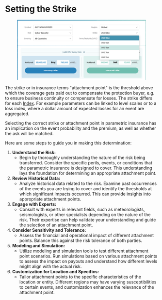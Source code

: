 # Setting the Strike

<figure><img src="../.gitbook/assets/image.png" alt=""><figcaption></figcaption></figure>

The strike or in insurance terms "attachment point" is the threshold above which the coverage gets paid out to compensate the protection buyer, e.g. to ensure business continuity or compensate for losses. The strike differs for each [Index](../how-does-risk-transfer-work/risk-types-index-and-trigger.md). For example parameters can be linked to level scales or to a loss index, where a dollar amount of  expected losses for an event are aggregated.

Selecting the correct strike or attachment point in parametric insurance has an implication on the event probability and the premium, as well as whether the ask will be matched.

Here are some steps to guide you in making this determination:

1. **Understand the Risk:**
   * Begin by thoroughly understanding the nature of the risk being transferred. Consider the specific perils, events, or conditions that the parametric insurance is designed to cover. This understanding lays the foundation for determining an appropriate attachment point.
2. **Review Historical Data:**
   * Analyze historical data related to the risk. Examine past occurrences of the events you are trying to cover and identify the thresholds at which significant impacts occurred. This can provide insights into appropriate attachment points.
3. **Engage with Experts:**
   * Consult with experts in relevant fields, such as meteorologists, seismologists, or other specialists depending on the nature of the risk. Their expertise can help validate your understanding and guide the selection of an attachment point.
4. **Consider Sensitivity and Tolerance:**
   * Assess the financial and operational impact of different attachment points. Balance this against the risk tolerance of both parties.
5. **Modeling and Simulation:**
   * Utilize modeling and simulation tools to test different attachment point scenarios. Run simulations based on various attachment points to assess the impact on payouts and understand how different levels might align with the actual risk.
6. **Customization for Location and Specifics:**
   * Tailor attachment points to the specific characteristics of the location or entity. Different regions may have varying susceptibilities to certain events, and customization enhances the relevance of the attachment point.

